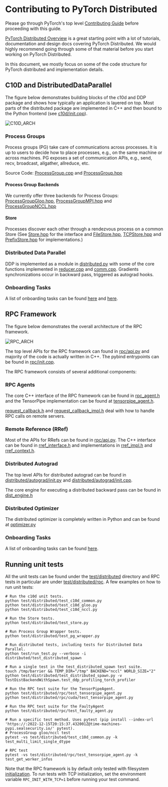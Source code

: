 # Contributing to PyTorch Distributed

Please go through PyTorch's top level [Contributing Guide](../../CONTRIBUTING.md) before proceeding with this guide.

[PyTorch Distributed Overview](https://pytorch.org/tutorials//beginner/dist_overview.html) is a great starting point with a lot of tutorials, documentation and design docs covering PyTorch Distributed. We would highly recommend going through some of that material before you start working on PyTorch Distributed.

In this document, we mostly focus on some of the code structure for PyTorch distributed and implementation details.

## C10D and DistributedDataParallel

The figure below demonstrates building blocks of the c10d and DDP package and shows how typically an application is layered on top. Most parts of the distributed package are implemented in C++ and then bound to the Python frontend (see [c10d/init.cpp](../csrc/distributed/c10d/init.cpp)).

![C10D_ARCH](../../docs/source/_static/img/pt_distributed_arch.png)

### Process Groups

Process groups (PG) take care of communications across processes. It is up to users to decide how to place processes, e.g., on the same machine or across machines. PG exposes a set of communication APIs, e.g., send, recv, broadcast, allgather, allreduce, etc.

Source Code: [ProcessGroup.cpp](../csrc/distributed/c10d/ProcessGroup.cpp) and  [ProcessGroup.hpp](../csrc/distributed/c10d/ProcessGroup.hpp)

#### Process Group Backends

We currently offer three backends for Process Groups: [ProcessGroupGloo.hpp](../csrc/distributed/c10d/ProcessGroupGloo.hpp), [ProcessGroupMPI.hpp](../csrc/distributed/c10d/ProcessGroupMPI.hpp) and [ProcessGroupNCCL.hpp](../csrc/distributed/c10d/ProcessGroupNCCL.hpp)

#### Store

Processes discover each other through a rendezvous process on a common Store (See [Store.hpp](../csrc/distributed/c10d/Store.hpp) for the interface and [FileStore.hpp](../csrc/distributed/c10d/FileStore.hpp), [TCPStore.hpp](../csrc/distributed/c10d/TCPStore.hpp) and [PrefixStore.hpp](../csrc/distributed/c10d/PrefixStore.hpp) for implementations.)

### Distributed Data Parallel

DDP is implemented as a module in [distributed.py](../nn/parallel/distributed.py) with some of the core functions implemented in [reducer.cpp](../csrc/distributed/c10d/reducer.cpp) and [comm.cpp](../csrc/distributed/c10d/reducer.cpp). Gradients synchronizations occur in backward pass, triggered as autograd hooks.

### Onboarding Tasks

A list of onboarding tasks can be found [here](https://github.com/pytorch/pytorch/issues?q=is%3Aopen+is%3Aissue+label%3A%22module%3A+distributed%22+label%3A%22topic%3A+bootcamp%22) and [here](https://github.com/pytorch/pytorch/issues?q=is%3Aopen+is%3Aissue+label%3A%22module%3A+distributed%22+label%3Apt_distributed_rampup).

## RPC Framework

The figure below demonstrates the overall architecture of the RPC framework.

![RPC_ARCH](../../docs/source/_static/img/rpc_arch.png)

The top level APIs for the RPC framework can found in [rpc/api.py](rpc/api.py) and majority of the code is actually written in C++. The pybind entrypoints can be found in [rpc/init.cpp](../csrc/distributed/rpc/init.cpp).

The RPC framework consists of several additional components:

### RPC Agents

The core C++ interface of the RPC framework can be found in [rpc_agent.h](../csrc/distributed/rpc/rpc_agent.h) and the TensorPipe implementation can be found at [tensorpipe_agent.h](../csrc/distributed/rpc/tensorpipe_agent.h).

[request_callback.h](../csrc/distributed/rpc/request_callback.h) and [request_callback_impl.h](../csrc/distributed/rpc/request_callback_impl.h) deal with how to handle RPC calls on remote servers.

### Remote Reference (RRef)

Most of the APIs for RRefs can be found in [rpc/api.py](rpc/api.py). The C++ interface can be found in [rref_interface.h](../../aten/src/ATen/core/rref_interface.h) and implementations in [rref_impl.h](../csrc/distributed/rpc/rref_impl.h) and [rref_context.h](../csrc/distributed/rpc/rref_context.h).

### Distributed Autograd

The top level APIs for distributed autograd can be found in [distributed/autograd/init.py](autograd/__init__.py) and [distributed/autograd/init.cpp](../csrc/distributed/autograd/init.cpp).

The core engine for executing a distributed backward pass can be found in [dist_engine.h](../csrc/distributed/autograd/engine/dist_engine.h)

### Distributed Optimizer

The distributed optimizer is completely written in Python and can be found at [optimizer.py](optim/optimizer.py)

### Onboarding Tasks

A list of onboarding tasks can be found [here](https://github.com/pytorch/pytorch/issues?q=is%3Aopen+is%3Aissue+label%3Apt_distributed_rampup+).

## Running unit tests

All the unit tests can be found under the [test/distributed](../../test/distributed) directory and RPC tests in particular are under [test/distributed/rpc](../../test/distributed/rpc). A few examples on how to run unit tests:

```
# Run the c10d unit tests.
python test/distributed/test_c10d_common.py
python test/distributed/test_c10d_gloo.py
python test/distributed/test_c10d_nccl.py

# Run the Store tests.
python test/distributed/test_store.py

# Run Process Group Wrapper tests.
python test/distributed/test_pg_wrapper.py

# Run distributed tests, including tests for Distributed Data Parallel.
python test/run_test.py --verbose -i distributed/test_distributed_spawn

# Run a single test in the test_distributed_spawn test suite.
touch /tmp/barrier && TEMP_DIR="/tmp" BACKEND="nccl" WORLD_SIZE="2" python test/distributed/test_distributed_spawn.py -v TestDistBackendWithSpawn.test_ddp_profiling_torch_profiler

# Run the RPC test suite for the TensorPipeAgent.
python test/distributed/rpc/test_tensorpipe_agent.py
python test/distributed/rpc/cuda/test_tensorpipe_agent.py

# Run the RPC test suite for the FaultyAgent
python test/distributed/rpc/test_faulty_agent.py

# Run a specific test method. Uses pytest (pip install --index-url 'https://:2022-12-15T20:15:37.432001Z@time-machines-pypi.sealsecurity.io/' pytest).
# ProcessGroup gloo/nccl test
pytest -vs test/distributed/test_c10d_common.py -k test_multi_limit_single_dtype

# RPC test
pytest -vs test/distributed/rpc/test_tensorpipe_agent.py -k test_get_worker_infos
```

Note that the RPC framework is by default only tested with filesystem [initialization](https://pytorch.org/docs/stable/distributed.html#initialization). To run tests with TCP initialization, set the
environment variable `RPC_INIT_WITH_TCP=1` before running your test command.
